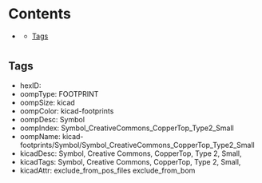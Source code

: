 



Contents
========

* [](#)
	* [Tags](#tags)

# 

## Tags

- hexID: 
- oompType: FOOTPRINT
- oompSize: kicad
- oompColor: kicad-footprints
- oompDesc: Symbol
- oompIndex: Symbol_CreativeCommons_CopperTop_Type2_Small
- oompName: kicad-footprints/Symbol/Symbol_CreativeCommons_CopperTop_Type2_Small
- kicadDesc: Symbol, Creative Commons, CopperTop, Type 2, Small,
- kicadTags: Symbol, Creative Commons, CopperTop, Type 2, Small,
- kicadAttr: exclude_from_pos_files exclude_from_bom
